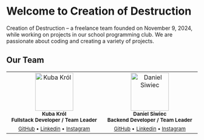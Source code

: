 # Welcome to Creation of Destruction

Creation of Destruction – a freelance team founded on November 9, 2024, while working on projects in our school programming club. We are passionate about coding and creating a variety of projects.

## Our Team

<table>
  <tbody>
    <tr>
      <td align="center" valign="top" width="33.33%">
        <a href="https://github.com/Kubaleek">
          <img src="https://avatars.githubusercontent.com/u/143101230?s=400&u=a8a555aeb8dce16a3e33ce53da07f571d1044d71&v=4" width="100px;" alt="Kuba Król"/>
        </a>
        <br />
        <sub><b>Kuba Król</b></sub>
        <br />
        <sub><b>Fullstack Developer / Team Leader</b></sub>
        <br />
        <sub><a href="https://github.com/Kubaleek">GitHub</a> • </sub>
        <sub><a href="https://www.linkedin.com/in/kuba-kr%C3%B3l-15a226379/">Linkedin</a> •</sub> 
        <sub><a href="https://www.instagram.com/kuba.leek/">Instagram</a></sub>
      </td>
      <td align="center" valign="top" width="33.33%">
        <a href="https://github.com/danyPL">
          <img src="https://avatars.githubusercontent.com/u/112093587?v=4" width="100px;" alt="Daniel Siwiec"/>
        </a>
        <br />
        <sub><b>Daniel Siwiec</b></sub>
        <br />
        <sub><b>Backend Developer / Team Leader</b></sub>
        <br />
        <sub><a href="https://github.com/danyPL">GitHub</a> •</sub> 
        <sub><a href="">Linkedin</a> • </sub>
        <sub><a href="https://www.instagram.com/danypl_13/">Instagram</a></sub>
      </td>
    </tr>
  </tbody>
</table>

